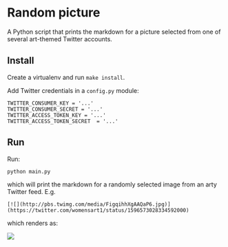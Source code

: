 # Random picture

A Python script that prints the markdown for a picture selected from one of
several art-themed Twitter accounts.

## Install

Create a virtualenv and run `make install`.

Add Twitter credentials in a `config.py` module:

    TWITTER_CONSUMER_KEY = '...'
    TWITTER_CONSUMER_SECRET = '...'
    TWITTER_ACCESS_TOKEN_KEY = '...'
    TWITTER_ACCESS_TOKEN_SECRET  = '...'

## Run

Run:

    python main.py

which will print the markdown for a randomly selected image from an arty Twitter
feed. E.g.

    [![](http://pbs.twimg.com/media/FigqihhXgAAQaP6.jpg)](https://twitter.com/womensart1/status/1596573028334592000)

which renders as:

[![](http://pbs.twimg.com/media/FigqihhXgAAQaP6.jpg)](https://twitter.com/womensart1/status/1596573028334592000)
